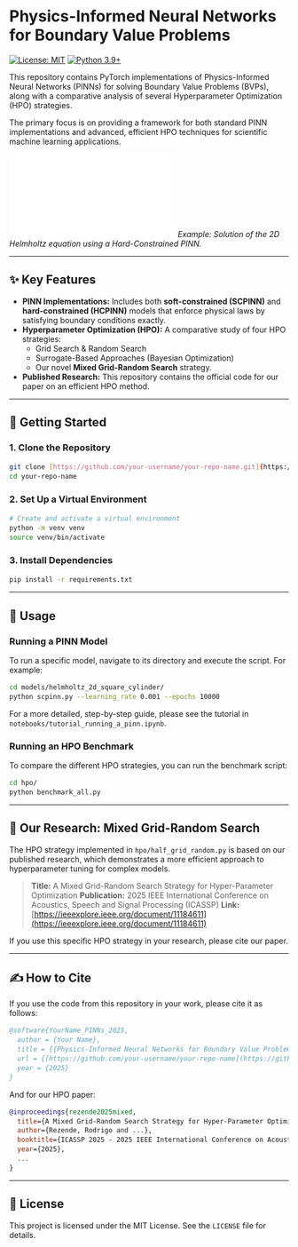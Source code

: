 # Physics-Informed Neural Networks for Boundary Value Problems

[![License: MIT](https://img.shields.io/badge/License-MIT-yellow.svg)](https://opensource.org/licenses/MIT)
[![Python 3.9+](https://img.shields.io/badge/python-3.9+-blue.svg)](https://www.python.org/downloads/release/python-390/)

This repository contains PyTorch implementations of Physics-Informed Neural Networks (PINNs) for solving Boundary Value Problems (BVPs), along with a comparative analysis of several Hyperparameter Optimization (HPO) strategies.

The primary focus is on providing a framework for both standard PINN implementations and advanced, efficient HPO techniques for scientific machine learning applications.

![Helmholtz Solution Figure](figures/helmholtz_solution.pdf)
*Example: Solution of the 2D Helmholtz equation using a Hard-Constrained PINN.*

---

## ✨ Key Features

* **PINN Implementations:** Includes both **soft-constrained (SCPINN)** and **hard-constrained (HCPINN)** models that enforce physical laws by satisfying boundary conditions exactly.
* **Hyperparameter Optimization (HPO):** A comparative study of four HPO strategies:
    * Grid Search & Random Search
    * Surrogate-Based Approaches (Bayesian Optimization)
    * Our novel **Mixed Grid-Random Search** strategy.
* **Published Research:** This repository contains the official code for our paper on an efficient HPO method.

---

## 🚀 Getting Started

### 1. Clone the Repository
```bash
git clone [https://github.com/your-username/your-repo-name.git](https://github.com/your-username/your-repo-name.git)
cd your-repo-name
```

### 2. Set Up a Virtual Environment
```bash
# Create and activate a virtual environment
python -m venv venv
source venv/bin/activate
```

### 3. Install Dependencies
```bash
pip install -r requirements.txt
```

---

## 🔧 Usage

### Running a PINN Model
To run a specific model, navigate to its directory and execute the script. For example:
```bash
cd models/helmholtz_2d_square_cylinder/
python scpinn.py --learning_rate 0.001 --epochs 10000
```
For a more detailed, step-by-step guide, please see the tutorial in `notebooks/tutorial_running_a_pinn.ipynb`.

### Running an HPO Benchmark
To compare the different HPO strategies, you can run the benchmark script:
```bash
cd hpo/
python benchmark_all.py
```

---

## 📄 Our Research: Mixed Grid-Random Search

The HPO strategy implemented in `hpo/half_grid_random.py` is based on our published research, which demonstrates a more efficient approach to hyperparameter tuning for complex models.

> **Title:** A Mixed Grid-Random Search Strategy for Hyper-Parameter Optimization
> **Publication:** 2025 IEEE International Conference on Acoustics, Speech and Signal Processing (ICASSP)
> **Link:** [https://ieeexplore.ieee.org/document/11184611](https://ieeexplore.ieee.org/document/11184611)

If you use this specific HPO strategy in your research, please cite our paper.

---

## ✍️ How to Cite

If you use the code from this repository in your work, please cite it as follows:
```bibtex
@software{YourName_PINNs_2025,
  author = {Your Name},
  title = {{Physics-Informed Neural Networks for Boundary Value Problems}},
  url = {[https://github.com/your-username/your-repo-name](https://github.com/your-username/your-repo-name)},
  year = {2025}
}
```
And for our HPO paper:
```bibtex
@inproceedings{rezende2025mixed,
  title={A Mixed Grid-Random Search Strategy for Hyper-Parameter Optimization},
  author={Rezende, Rodrigo and ...},
  booktitle={ICASSP 2025 - 2025 IEEE International Conference on Acoustics, Speech and Signal Processing (ICASSP)},
  year={2025},
  ...
}
```

---

## 📜 License

This project is licensed under the MIT License. See the `LICENSE` file for details.